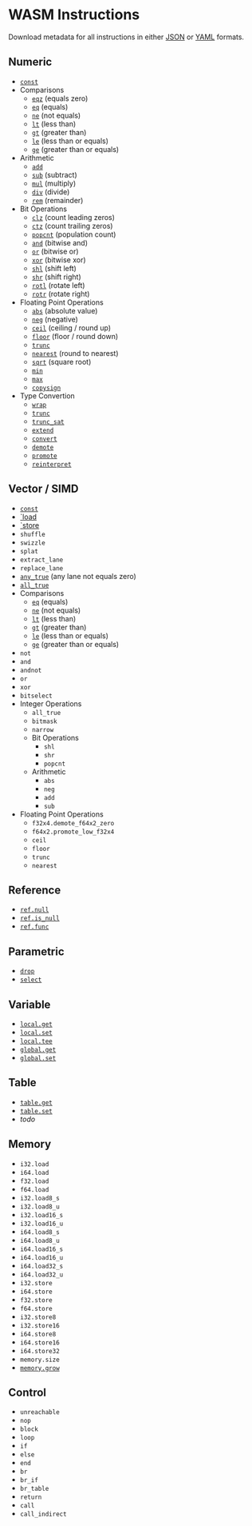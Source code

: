 
# WASM Instructions

Download metadata for all instructions in either [JSON](./instructions?format=json) or [YAML](./instructions?format=yaml) formats.

## Numeric

- [`const`](./numeric/const)
- Comparisons
  - [`eqz`](./numeric/eqz) (equals zero)
  - [`eq`](./numeric/eq) (equals)
  - [`ne`](./numeric/ne) (not equals)
  - [`lt`](./numeric/lt) (less than)
  - [`gt`](./numeric/gt) (greater than)
  - [`le`](./numeric/le) (less than or equals)
  - [`ge`](./numeric/ge) (greater than or equals)
- Arithmetic
  - [`add`](./numeric/add)
  - [`sub`](./numeric/sub) (subtract)
  - [`mul`](./numeric/mul) (multiply)
  - [`div`](./numeric/div) (divide)
  - [`rem`](./numeric/rem) (remainder)
- Bit Operations
  - [`clz`](./numeric/clz) (count leading zeros)
  - [`ctz`](./numeric/ctz) (count trailing zeros)
  - [`popcnt`](./numeric/popcnt) (population count)
  - [`and`](./numeric/and) (bitwise and)
  - [`or`](./numeric/or) (bitwise or)
  - [`xor`](./numeric/xor) (bitwise xor)
  - [`shl`](./numeric/shl) (shift left)
  - [`shr`](./numeric/shr) (shift right)
  - [`rotl`](./numeric/rotl) (rotate left)
  - [`rotr`](./numeric/rotr) (rotate right)
- Floating Point Operations
  - [`abs`](./numeric/abs) (absolute value)
  - [`neg`](./numeric/neg) (negative)
  - [`ceil`](./numeric/ceil) (ceiling / round up)
  - [`floor`](./numeric/floor) (floor / round down)
  - [`trunc`](./numeric/f.trunc)
  - [`nearest`](./numeric/nearest) (round to nearest)
  - [`sqrt`](./numeric/sqrt) (square root)
  - [`min`](./numeric/min)
  - [`max`](./numeric/max)
  - [`copysign`](./numeric/copysign)
- Type Convertion
  - [`wrap`](./numeric/wrap)
  - [`trunc`](./numeric/i.trunc)
  - [`trunc_sat`](./numeric/trunc_sat)
  - [`extend`](./numeric/extend)
  - [`convert`](./numeric/convert)
  - [`demote`](./numeric/demote)
  - [`promote`](./numeric/promote)
  - [`reinterpret`](./numeric/reinterpret)


## Vector / SIMD

- [`const`](./simd/const)
- [`load](./simd/load)
- [`store](./simd/store)
- `shuffle`
- `swizzle`
- `splat`
- `extract_lane`
- `replace_lane`
- [`any_true`](./simd/any_true) (any lane not equals zero)
- [`all_true`](./simd/all_true)
- Comparisons
  - [`eq`](./simd/eq) (equals)
  - [`ne`](./simd/ne) (not equals)
  - [`lt`](./simd/lt) (less than)
  - [`gt`](./simd/gt) (greater than)
  - [`le`](./simd/le) (less than or equals)
  - [`ge`](./simd/ge) (greater than or equals)
- `not`
- `and`
- `andnot`
- `or`
- `xor`
- `bitselect`
- Integer Operations
  - `all_true`
  - `bitmask`
  - `narrow`
  - Bit Operations
    - `shl`
    - `shr`
    - `popcnt`
  - Arithmetic
    - `abs`
    - `neg`
    - `add`
    - `sub`
- Floating Point Operations
  - `f32x4.demote_f64x2_zero`
  - `f64x2.promote_low_f32x4`
  - `ceil`
  - `floor`
  - `trunc`
  - `nearest`

## Reference

- [`ref.null`](./reference/null)
- [`ref.is_null`](./reference/is_null)
- [`ref.func`](./reference/func)

## Parametric

- [`drop`](./parametric/drop)
- [`select`](./parametric/select)

## Variable

- [`local.get`](./variable/local.get)
- [`local.set`](./variable/local.set)
- [`local.tee`](./variable/local.tee)
- [`global.get`](./variable/global.get)
- [`global.set`](./variable/global.set)

## Table

- [`table.get`](./table/table.get)
- [`table.set`](./table/table.set)
- _todo_

## Memory

- `i32.load`
- `i64.load`
- `f32.load`
- `f64.load`
- `i32.load8_s`
- `i32.load8_u`
- `i32.load16_s`
- `i32.load16_u`
- `i64.load8_s`
- `i64.load8_u`
- `i64.load16_s`
- `i64.load16_u`
- `i64.load32_s`
- `i64.load32_u`
- `i32.store`
- `i64.store`
- `f32.store`
- `f64.store`
- `i32.store8`
- `i32.store16`
- `i64.store8`
- `i64.store16`
- `i64.store32`
- `memory.size`
- [`memory.grow`](./memory/memory.grow)

## Control

- `unreachable`
- `nop`
- `block`
- `loop`
- `if`
- `else`
- `end`
- `br`
- `br_if`
- `br_table`
- `return`
- `call`
- `call_indirect`
